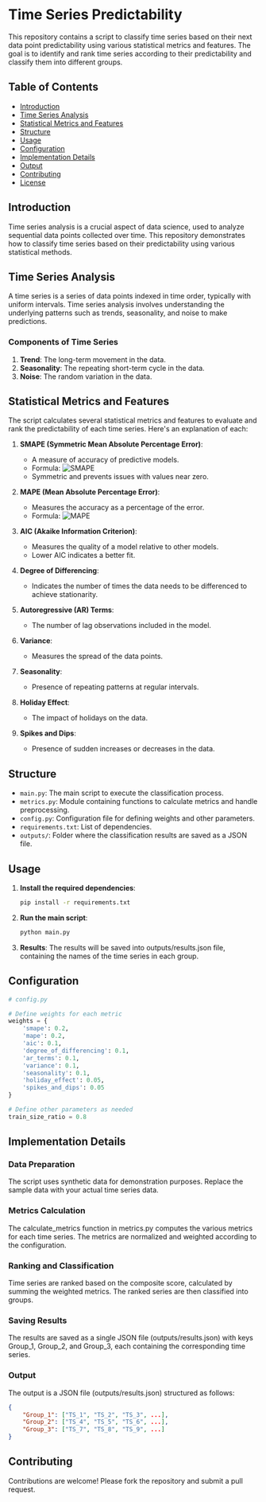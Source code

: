 # Time Series Predictability 

This repository contains a script to classify time series based on their next data point predictability using various statistical metrics and features. The goal is to identify and rank time series according to their predictability and classify them into different groups.

## Table of Contents
- [Introduction](#introduction)
- [Time Series Analysis](#time-series-analysis)
- [Statistical Metrics and Features](#statistical-metrics-and-features)
- [Structure](#structure)
- [Usage](#usage)
- [Configuration](#configuration)
- [Implementation Details](#implementation-details)
- [Output](#output)
- [Contributing](#contributing)
- [License](#license)

## Introduction

Time series analysis is a crucial aspect of data science, used to analyze sequential data points collected over time. This repository demonstrates how to classify time series based on their predictability using various statistical methods.

## Time Series Analysis

A time series is a series of data points indexed in time order, typically with uniform intervals. Time series analysis involves understanding the underlying patterns such as trends, seasonality, and noise to make predictions.

### Components of Time Series
1. **Trend**: The long-term movement in the data.
2. **Seasonality**: The repeating short-term cycle in the data.
3. **Noise**: The random variation in the data.

## Statistical Metrics and Features

The script calculates several statistical metrics and features to evaluate and rank the predictability of each time series. Here's an explanation of each:

1. **SMAPE (Symmetric Mean Absolute Percentage Error)**:
   - A measure of accuracy of predictive models.
   - Formula: ![SMAPE](https://wikimedia.org/api/rest_v1/media/math/render/svg/51f203c983bde9c771fbe89f62d93739c4a3795f)
   - Symmetric and prevents issues with values near zero.

2. **MAPE (Mean Absolute Percentage Error)**:
   - Measures the accuracy as a percentage of the error.
   - Formula: ![MAPE](https://wikimedia.org/api/rest_v1/media/math/render/svg/f0a53ed8eb9c0f5111f9b76d89d1d3f25f5677d3)

3. **AIC (Akaike Information Criterion)**:
   - Measures the quality of a model relative to other models.
   - Lower AIC indicates a better fit.

4. **Degree of Differencing**:
   - Indicates the number of times the data needs to be differenced to achieve stationarity.

5. **Autoregressive (AR) Terms**:
   - The number of lag observations included in the model.

6. **Variance**:
   - Measures the spread of the data points.

7. **Seasonality**:
   - Presence of repeating patterns at regular intervals.

8. **Holiday Effect**:
   - The impact of holidays on the data.

9. **Spikes and Dips**:
   - Presence of sudden increases or decreases in the data.

## Structure

- `main.py`: The main script to execute the classification process.
- `metrics.py`: Module containing functions to calculate metrics and handle preprocessing.
- `config.py`: Configuration file for defining weights and other parameters.
- `requirements.txt`: List of dependencies.
- `outputs/`: Folder where the classification results are saved as a JSON file.

## Usage

1. **Install the required dependencies**:
    ```bash
    pip install -r requirements.txt
    ```
2. **Run the main script**:
    ```bash
    python main.py
    ```
3. **Results**:
    The results will be saved into outputs/results.json file, containing the names of the time series in each group.

## Configuration
```python
# config.py

# Define weights for each metric
weights = {
    'smape': 0.2,
    'mape': 0.2,
    'aic': 0.1,
    'degree_of_differencing': 0.1,
    'ar_terms': 0.1,
    'variance': 0.1,
    'seasonality': 0.1,
    'holiday_effect': 0.05,
    'spikes_and_dips': 0.05
}

# Define other parameters as needed
train_size_ratio = 0.8
```

## Implementation Details

### Data Preparation
The script uses synthetic data for demonstration purposes. Replace the sample data with your actual time series data.

### Metrics Calculation
The calculate_metrics function in metrics.py computes the various metrics for each time series. The metrics are normalized and weighted according to the configuration.

### Ranking and Classification
Time series are ranked based on the composite score, calculated by summing the weighted metrics. The ranked series are then classified into groups.

### Saving Results
The results are saved as a single JSON file (outputs/results.json) with keys Group_1, Group_2, and Group_3, each containing the corresponding time series.

### Output
The output is a JSON file (outputs/results.json) structured as follows:
```json
{
    "Group_1": ["TS_1", "TS_2", "TS_3", ...],
    "Group_2": ["TS_4", "TS_5", "TS_6", ...],
    "Group_3": ["TS_7", "TS_8", "TS_9", ...]
}
````

## Contributing
Contributions are welcome! Please fork the repository and submit a pull request.

